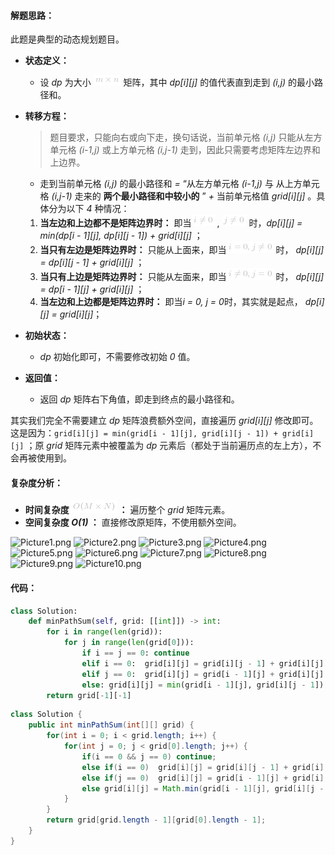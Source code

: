 #### 解题思路：

此题是典型的动态规划题目。

- **状态定义：**
    - 设 *dp* 为大小 ![m\timesn ](./p__m_times_n_.png)  矩阵，其中 *dp[i][j]* 的值代表直到走到 *(i,j)* 的最小路径和。

- **转移方程：** 
    > 题目要求，只能向右或向下走，换句话说，当前单元格 *(i,j)* 只能从左方单元格 *(i-1,j)* 或上方单元格 *(i,j-1)* 走到，因此只需要考虑矩阵左边界和上边界。
    - 走到当前单元格 *(i,j)* 的最小路径和 *=* “从左方单元格 *(i-1,j)* 与 从上方单元格 *(i,j-1)* 走来的 **两个最小路径和中较小的** ” *+* 当前单元格值 *grid[i][j]* 。具体分为以下 *4* 种情况：
    1. **当左边和上边都不是矩阵边界时：** 即当![i\not=0 ](./p__i_not=_0_.png) , ![j\not=0 ](./p__j_not=_0_.png) 时，*dp[i][j] = min(dp[i - 1][j], dp[i][j - 1]) + grid[i][j]* ；
    2. **当只有左边是矩阵边界时：** 只能从上面来，即当![i=0,j\not=0 ](./p__i_=_0,_j_not=_0_.png) 时， *dp[i][j] = dp[i][j - 1] + grid[i][j]* ；
    3. **当只有上边是矩阵边界时：** 只能从左面来，即当![i\not=0,j=0 ](./p__i_not=_0,_j_=_0_.png) 时， *dp[i][j] = dp[i - 1][j] + grid[i][j]* ；
    4. **当左边和上边都是矩阵边界时：** 即当*i = 0, j = 0*时，其实就是起点， *dp[i][j] = grid[i][j]*；

- **初始状态：**
    - *dp* 初始化即可，不需要修改初始 *0* 值。 

- **返回值：**
    - 返回 *dp* 矩阵右下角值，即走到终点的最小路径和。

其实我们完全不需要建立 *dp* 矩阵浪费额外空间，直接遍历 *grid[i][j]* 修改即可。这是因为：`grid[i][j] = min(grid[i - 1][j], grid[i][j - 1]) + grid[i][j]` ；原 *grid* 矩阵元素中被覆盖为 *dp* 元素后（都处于当前遍历点的左上方），不会再被使用到。

#### 复杂度分析：

- **时间复杂度 ![O(M\timesN) ](./p__O_M_times_N__.png)  ：** 遍历整个 *grid* 矩阵元素。
- **空间复杂度 *O(1)* ：** 直接修改原矩阵，不使用额外空间。

 ![Picture1.png](https://pic.leetcode-cn.com/c32cf8caeabc08a2a759bb0eff310cfa3a424617e3b2f342d18a4ce6e1b450c8-Picture1.png) ![Picture2.png](https://pic.leetcode-cn.com/9d45c8b3fe3111048b1e24a21ae5a7bc16b8c431e62ada811136152d43e2d27e-Picture2.png) ![Picture3.png](https://pic.leetcode-cn.com/a2d4f3fdafdbc564d5b8bf63385601feb7269f72bbb716eb031120d9bea7921f-Picture3.png) ![Picture4.png](https://pic.leetcode-cn.com/b93a6e07cdc774a051bd7abef8fe9c99d582a07b89c1f7e43edfc9921df2f773-Picture4.png) ![Picture5.png](https://pic.leetcode-cn.com/a833e2fe055ce5f996852681821517c3aa6da792f2c24b67f7840db90f5f805c-Picture5.png) ![Picture6.png](https://pic.leetcode-cn.com/f7b184924ac3b0e01f779321754bc98b5322351ee2791d04f3a15d83e4ce2fff-Picture6.png) ![Picture7.png](https://pic.leetcode-cn.com/c1e79968a0d3a5874174848db4cd5fbe2a90c13a4ce8014779604999556c9325-Picture7.png) ![Picture8.png](https://pic.leetcode-cn.com/c36939bb0deeb5b6170d53017527b161c8365cf232f5a94cb660181c5b1001c2-Picture8.png) ![Picture9.png](https://pic.leetcode-cn.com/dc0811c743893c3d18ad3f12e15f310506748429ab1df814cddce43069ab607e-Picture9.png) ![Picture10.png](https://pic.leetcode-cn.com/488267d5cadfbd697d92311a79ad6c64aec64e018ef094cf2df71cac491d69ca-Picture10.png) 

#### 代码：

```python []
class Solution:
    def minPathSum(self, grid: [[int]]) -> int:
        for i in range(len(grid)):
            for j in range(len(grid[0])):
                if i == j == 0: continue
                elif i == 0:  grid[i][j] = grid[i][j - 1] + grid[i][j]
                elif j == 0:  grid[i][j] = grid[i - 1][j] + grid[i][j]
                else: grid[i][j] = min(grid[i - 1][j], grid[i][j - 1]) + grid[i][j]
        return grid[-1][-1]
```

```java []
class Solution {
    public int minPathSum(int[][] grid) {
        for(int i = 0; i < grid.length; i++) {
            for(int j = 0; j < grid[0].length; j++) {
                if(i == 0 && j == 0) continue;
                else if(i == 0)  grid[i][j] = grid[i][j - 1] + grid[i][j];
                else if(j == 0)  grid[i][j] = grid[i - 1][j] + grid[i][j];
                else grid[i][j] = Math.min(grid[i - 1][j], grid[i][j - 1]) + grid[i][j];
            }
        }
        return grid[grid.length - 1][grid[0].length - 1];
    }
}
```